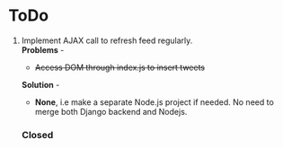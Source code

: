 ToDo
====

1. Implement AJAX call to refresh feed regularly.  
   **Problems** -   
     * ~~Access DOM through index.js to insert tweets~~  
     
   **Solution** - 
     * **None**, i.e make a separate Node.js project if needed. No need to merge both Django backend and Nodejs.  
     
   ### Closed

